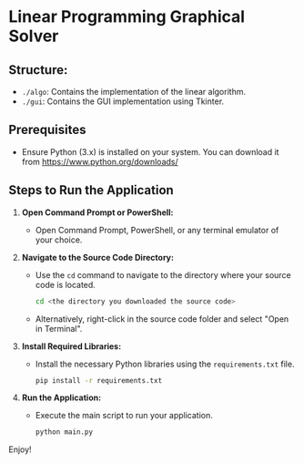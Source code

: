 # Linear Programming Graphical Solver

## Structure:
- `./algo`: Contains the implementation of the linear algorithm.
- `./gui`: Contains the GUI implementation using Tkinter.

## Prerequisites
- Ensure Python (3.x) is installed on your system. You can download it from https://www.python.org/downloads/

## Steps to Run the Application

1. **Open Command Prompt or PowerShell:**
   - Open Command Prompt, PowerShell, or any terminal emulator of your choice.

2. **Navigate to the Source Code Directory:**
   - Use the `cd` command to navigate to the directory where your source code is located.
     ```sh
     cd <the directory you downloaded the source code>
     ```
   - Alternatively, right-click in the source code folder and select "Open in Terminal".

3. **Install Required Libraries:**
   - Install the necessary Python libraries using the `requirements.txt` file.
     ```sh
     pip install -r requirements.txt
     ```

4. **Run the Application:**
   - Execute the main script to run your application.
     ```sh
     python main.py
     ```

Enjoy!

